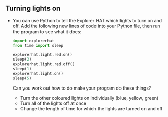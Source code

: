 ## Turning lights on

- You can use Python to tell the Explorer HAT which lights to turn on and off. Add the following new lines of code into your Python file, then run the program to see what it does:
    
    ```python
    import explorerhat
    from time import sleep
    
    explorerhat.light.red.on()
    sleep(2)
    explorerhat.light.red.off()
    sleep(1)
    explorerhat.light.on()
    sleep(5)
    ```
    
    Can you work out how to do make your program do these things?
    
    - Turn the other coloured lights on individually (blue, yellow, green)
    - Turn all of the lights off at once
    - Change the length of time for which the lights are turned on and off